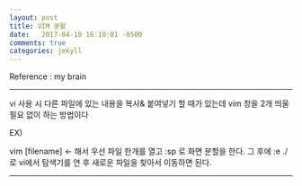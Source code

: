 ```yaml
---
layout: post
title: VIM 분활
date:   2017-04-10 16:10:01 -0500
comments: true
categories: jekyll
---
```


Reference : my brain


---
vi 사용 시 다른 파일에 있는 내용을 복사& 붙여넣기 할 때가 있는데 vim 창을 2개 띄울 필요 없이 하는 방법이다

EX)

vim [filename] <- 해서 우선 파일 한개를 열고 
:sp 
로 화면 분할을 한다. 그 후에
:e ./
로 vi에서 탐색기를 연 후 새로운 파일을 찾아서 이동하면 된다.

---


